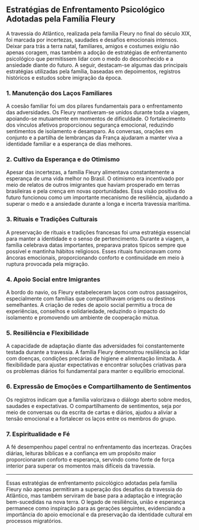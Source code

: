 ## Estratégias de Enfrentamento Psicológico Adotadas pela Família Fleury

A travessia do Atlântico, realizada pela família Fleury no final do século XIX, foi marcada por incertezas, saudades e desafios emocionais intensos. Deixar para trás a terra natal, familiares, amigos e costumes exigiu não apenas coragem, mas também a adoção de estratégias de enfrentamento psicológico que permitissem lidar com o medo do desconhecido e a ansiedade diante do futuro. A seguir, destacam-se algumas das principais estratégias utilizadas pela família, baseadas em depoimentos, registros históricos e estudos sobre imigração da época.

### 1. **Manutenção dos Laços Familiares**

A coesão familiar foi um dos pilares fundamentais para o enfrentamento das adversidades. Os Fleury mantiveram-se unidos durante toda a viagem, apoiando-se mutuamente em momentos de dificuldade. O fortalecimento dos vínculos afetivos proporcionou segurança emocional, reduzindo sentimentos de isolamento e desamparo. As conversas, orações em conjunto e a partilha de lembranças da França ajudaram a manter viva a identidade familiar e a esperança de dias melhores.

### 2. **Cultivo da Esperança e do Otimismo**

Apesar das incertezas, a família Fleury alimentava constantemente a esperança de uma vida melhor no Brasil. O otimismo era incentivado por meio de relatos de outros imigrantes que haviam prosperado em terras brasileiras e pela crença em novas oportunidades. Essa visão positiva do futuro funcionou como um importante mecanismo de resiliência, ajudando a superar o medo e a ansiedade durante a longa e incerta travessia marítima.

### 3. **Rituais e Tradições Culturais**

A preservação de rituais e tradições francesas foi uma estratégia essencial para manter a identidade e o senso de pertencimento. Durante a viagem, a família celebrava datas importantes, preparava pratos típicos sempre que possível e mantinha hábitos religiosos. Esses rituais funcionavam como âncoras emocionais, proporcionando conforto e continuidade em meio à ruptura provocada pela migração.

### 4. **Apoio Social entre Imigrantes**

A bordo do navio, os Fleury estabeleceram laços com outros passageiros, especialmente com famílias que compartilhavam origens ou destinos semelhantes. A criação de redes de apoio social permitiu a troca de experiências, conselhos e solidariedade, reduzindo o impacto do isolamento e promovendo um ambiente de cooperação mútua.

### 5. **Resiliência e Flexibilidade**

A capacidade de adaptação diante das adversidades foi constantemente testada durante a travessia. A família Fleury demonstrou resiliência ao lidar com doenças, condições precárias de higiene e alimentação limitada. A flexibilidade para ajustar expectativas e encontrar soluções criativas para os problemas diários foi fundamental para manter o equilíbrio emocional.

### 6. **Expressão de Emoções e Compartilhamento de Sentimentos**

Os registros indicam que a família valorizava o diálogo aberto sobre medos, saudades e expectativas. O compartilhamento de sentimentos, seja por meio de conversas ou da escrita de cartas e diários, ajudou a aliviar a tensão emocional e a fortalecer os laços entre os membros do grupo.

### 7. **Espiritualidade e Fé**

A fé desempenhou papel central no enfrentamento das incertezas. Orações diárias, leituras bíblicas e a confiança em um propósito maior proporcionaram conforto e esperança, servindo como fonte de força interior para superar os momentos mais difíceis da travessia.

---

Essas estratégias de enfrentamento psicológico adotadas pela família Fleury não apenas permitiram a superação dos desafios da travessia do Atlântico, mas também serviram de base para a adaptação e integração bem-sucedidas na nova terra. O legado de resiliência, união e esperança permanece como inspiração para as gerações seguintes, evidenciando a importância do apoio emocional e da preservação da identidade cultural em processos migratórios.